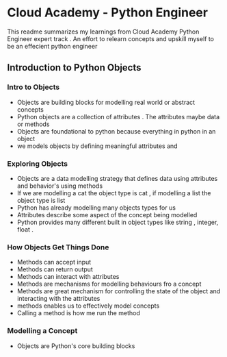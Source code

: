 # Cloud  Academy - Python Engineer

This readme summarizes my learnings from Cloud Academy Python Engineer expert track . An effort to relearn concepts and upskill myself to be an effecient python engineer


## Introduction to Python Objects

### Intro to Objects
 - Objects are building blocks for modelling real world or abstract concepts
 - Python objects are a collection of attributes . The attributes maybe data or methods
 - Objects are foundational to python because everything in python in an object
 -  we models objects by defining meaningful attributes and 

 ### Exploring Objects
 
 - Objects are a data modelling strategy that defines data using attributes and behavior's using methods
 - If we are modelling a cat the object type is cat , if modelling a list the object type is list
 - Python has already modelling many objects types for us
 - Attributes describe some aspect of the concept being modelled
 - Python provides many different built in object types like string , integer, float .
 
  ### How Objects Get Things Done
  

 - Methods can accept input
 - Methods can return output
 - Methods can interact with attributes
 - Methods are mechanisms for modelling behaviours fro a concept
 - Methods are great mechanism for controlling the state of the object and interacting with the attributes
 - methods enables us to effectively model concepts
 - Calling a method is how me run the method

### Modelling a Concept

 - Objects are Python's core building blocks
